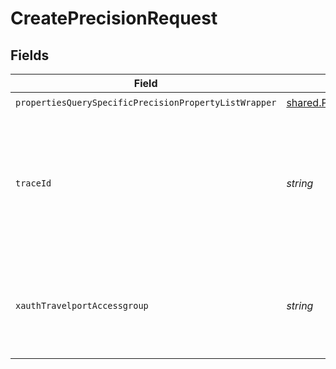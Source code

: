 # CreatePrecisionRequest


## Fields

| Field                                                                                                                                    | Type                                                                                                                                     | Required                                                                                                                                 | Description                                                                                                                              |
| ---------------------------------------------------------------------------------------------------------------------------------------- | ---------------------------------------------------------------------------------------------------------------------------------------- | ---------------------------------------------------------------------------------------------------------------------------------------- | ---------------------------------------------------------------------------------------------------------------------------------------- |
| `propertiesQuerySpecificPrecisionPropertyListWrapper`                                                                                    | [shared.PropertiesQuerySpecificPrecisionPropertyListWrapper](../../models/shared/propertiesqueryspecificprecisionpropertylistwrapper.md) | :heavy_check_mark:                                                                                                                       | N/A                                                                                                                                      |
| `traceId`                                                                                                                                | *string*                                                                                                                                 | :heavy_minus_sign:                                                                                                                       | Identifier used to correlate API invocations across long-running or multi-call business flows.                                           |
| `xauthTravelportAccessgroup`                                                                                                             | *string*                                                                                                                                 | :heavy_minus_sign:                                                                                                                       | Identifies the Travelport access group with which the caller is associated                                                               |
